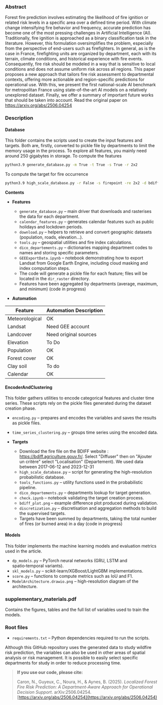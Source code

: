 ### Abstract

Forest fire prediction involves estimating the likelihood of fire ignition or related risk levels in a specific area over a defined time period. With climate change intensifying fire behavior and frequency, accurate prediction has become one of the most pressing challenges in Artificial Intelligence (AI). Traditionally, fire ignition is approached as a binary classification task in the literature. However, this formulation oversimplifies the problem, especially from the perspective of end-users such as firefighters. In general, as is the case in France, firefighting units are organized by department, each with its terrain, climate conditions, and historical experience with fire events. Consequently, fire risk should be modeled in a way that is sensitive to local conditions and does not assume uniform risk across all regions. This paper proposes a new approach that tailors fire risk assessment to departmental contexts, offering more actionable and region-specific predictions for operational use. With this, we present the first national-scale AI benchmark for metropolitan France using state-of-the-art AI models on a relatively unexplored dataset. Finally, we offer a summary of important future works that should be taken into account.
Read the original paper on https://arxiv.org/abs/2506.04254


### Description

#### Database
This folder contains the scripts used to create the input features and targets. Both are, firstly, converted to pickle file by departments to limit the memory usage in the process. To explore all features, you mainly need around 250 gigabytes in storage. 
To compute the features
```bash
python3.9 generate_database.py -m True -t True -s True -r 2x2
```

To compute the target for fire occurrence
```bash
python3.9 high_scale_database.py -r False -s firepoint -re 2x2 -d bdiff -se occurrence -od bdiff
```

**Contents**

* **Features**
  * `generate_database.py` – main driver that downloads and rasterises the data for each department.
  * `calendar_features.py` – generates calendar features such as public holidays and lockdown periods.
  * `download.py` – helpers to retrieve and convert geographic datasets (population, roads, elevation…).
  * `tools.py` – geospatial utilities and fire index calculations.
  * `dico_departements.py` – dictionaries mapping department codes to names and storing specific parameters.
  * `GEEExportData.ipynb` – notebook demonstrating how to export Landsat from Google Earth Engine, including cloud masking and index computation steps.
  * The code will generate a pickle file for each feature; files will be located in the `dir_raster` directory.
  * Features have been aggregated by departments (average, maximum, and minimum) (code in progress)
 
* **Automation**

| Feature        | Automation Description                                                                 |
|----------------|-----------------------------------------------------------------------------------------|
| Meteorological | OK   |
| Landsat       | Need GEE account |
| Landcover      | Need original sources                    |
| Elevation      | To Do    |
| Population     | OK            |
| Forest cover   | OK |
| Clay soil      |To do              |
| Calendar      | OK              |


#### EncoderAndClustering
This folder gathers utilities to encode categorical features and cluster time series.
These scripts rely on the pickle files generated during the dataset creation phase.

* `encoding.py` – prepares and encodes the variables and saves the results as pickle files.
* `time_series_clustering.py` – groups time series using the encoded data.

* **Targets**
  * Download the fire file on the BDIFF website : https://bdiff.agriculture.gouv.fr/. Select "Diffuser" then on "Ajouter un critère" select "Localisation" (Departement). We used data between 2017-06-12 and 2023-12-31
  * `high_scale_database.py` – script for generating the high-resolution probabilistic database.
  * `tools_functions.py` – utility functions used in the probabilistic pipeline.
  * `dico_departements.py` – departments lookup for target generation.
  * `check.ipynb` – notebook validating the target creation process.
  * `bdiff_plot.png` – example difference plot produced during validation.
  * `discretization.py` – discretisation and aggregation methods to build the supervised targets.
  * Targets have been summed by departments, taking the total number of fires (or burned area) in a day (code in progress)

#### Models
This folder implements the machine learning models and evaluation metrics used in the article.

* `dp_models.py` – PyTorch neural networks (GRU, LSTM and spatio‑temporal variants).
* `skl_models.py` – scikit-learn/XGBoost/LightGBM implementations.
* `score.py` – functions to compute metrics such as IoU and F1.
* `ModelArchitecture.drawio.png` – high-resolution diagram of the architecture.

### supplementary_materials.pdf
Contains the figures, tables and the full list of variables used to train the models.

### Root files

* `requirements.txt` – Python dependencies required to run the scripts.

Although this GitHub repository uses the generated data to study wildfire risk prediction, the variables can also be used in other areas of spatial analysis or risk management. It is possible to easily select specific departments for study in order to reduce processing time.

> **If you use our code, please cite:**
> 
> Caron, N., Guyeux, C., Noura, H., & Aynes, B. (2025). *Localized Forest Fire Risk Prediction: A Department-Aware Approach for Operational Decision Support*. arXiv:2506.04254. [https://arxiv.org/abs/2506.04254](https://arxiv.org/abs/2506.04254)

